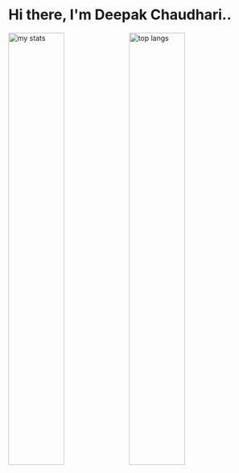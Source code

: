 ﻿# Hi there, I'm Deepak Chaudhari..
<img alt="my stats" align="left" width="47%" src="https://github-readme-stats.vercel.app/api?username=deepak14ri&show_icons=true&theme=radical"/>
<img alt="top langs" align="left" width="47%" src="https://github-readme-stats.vercel.app/api/top-langs/?username=deepak14ri&layout=compact&show_icons=true&theme=radical"/>
